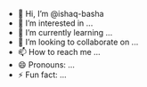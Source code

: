 - 👋 Hi, I’m @ishaq-basha
- 👀 I’m interested in ...
- 🌱 I’m currently learning ...
- 💞️ I’m looking to collaborate on ...
- 📫 How to reach me ...
- 😄 Pronouns: ...
- ⚡ Fun fact: ...

<!---
ishaq-basha/ishaq-basha is a ✨ special ✨ repository because its `README.md` (this file) appears on your GitHub profile.
You can click the Preview link to take a look at your changes.
--->
